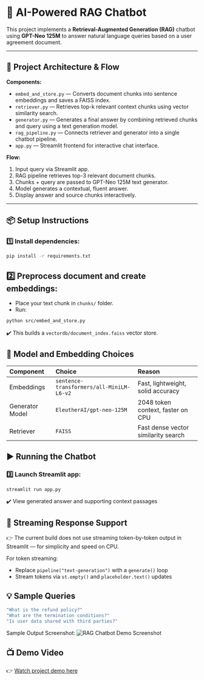 # 📖 AI-Powered RAG Chatbot 

This project implements a **Retrieval-Augmented Generation (RAG)** chatbot using **GPT-Neo 125M** to answer natural language queries based on a user agreement document.

---

## 📑 Project Architecture & Flow

**Components:**
- `embed_and_store.py` — Converts document chunks into sentence embeddings and saves a FAISS index.
- `retriever.py` — Retrieves top-k relevant context chunks using vector similarity search.
- `generator.py` — Generates a final answer by combining retrieved chunks and query using a text generation model.
- `rag_pipeline.py` — Connects retriever and generator into a single chatbot pipeline.
- `app.py` — Streamlit frontend for interactive chat interface.

**Flow:**
1. Input query via Streamlit app.
2. RAG pipeline retrieves top-3 relevant document chunks.
3. Chunks + query are passed to GPT-Neo 125M text generator.
4. Model generates a contextual, fluent answer.
5. Display answer and source chunks interactively.

---

## 📦 Setup Instructions

### 1️⃣ Install dependencies:
```bash
pip install -r requirements.txt
```
## 2️⃣ Preprocess document and create embeddings:
- Place your text chunk in `chunks/` folder.
- Run:
```bash
python src/embed_and_store.py
```
✔️ This builds a `vectordb/document_index.faiss` vector store.

## 📌 Model and Embedding Choices
| Component       | Choice                                   | Reason                              |
| :-------------- | :--------------------------------------- | :---------------------------------- |
| Embeddings      | `sentence-transformers/all-MiniLM-L6-v2` | Fast, lightweight, solid accuracy   |
| Generator Model | `EleutherAI/gpt-neo-125M`                | 2048 token context, faster on CPU   |
| Retriever       | `FAISS`                                  | Fast dense vector similarity search |

## ▶️ Running the Chatbot
### 3️⃣ Launch Streamlit app:
```bash
streamlit run app.py
```
✔️ View generated answer and supporting context passages

## 💬 Streaming Response Support
👉 The current build does not use streaming token-by-token output in Streamlit — for simplicity and speed on CPU.

For token streaming:
- Replace `pipeline("text-generation")` with a `generate()` loop
- Stream tokens via `st.empty()` and `placeholder.text()` updates

## 💡 Sample Queries
```bash
"What is the refund policy?"
"What are the termination conditions?"
"Is user data shared with third parties?"
```
Sample Output Screenshot:
![RAG Chatbot Demo Screenshot](assets/1.png)

## 📺 Demo Video
👉 [Watch project demo here](https://drive.google.com/file/d/1GDCuwrr2BGQg4-NTokgZ2lRUJga5bTKk/view?usp=sharing)
